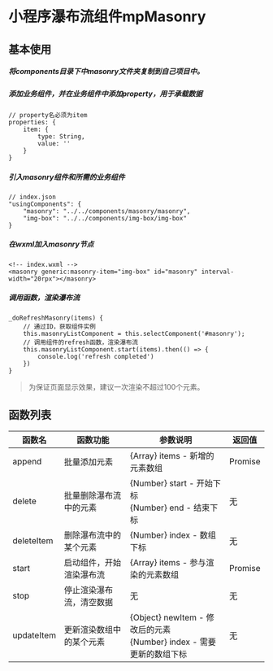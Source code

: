 # 小程序瀑布流组件mpMasonry

## 基本使用

##### 将components目录下中masonry文件夹复制到自己项目中。

##### 添加业务组件，并在业务组件中添加property，用于承载数据

    // property名必须为item
    properties: {
        item: { 
            type: String,
            value: ''
        }
    }

##### 引入masonry组件和所需的业务组件
    
    // index.json
    "usingComponents": {
        "masonry": "../../components/masonry/masonry",
        "img-box": "../../components/img-box/img-box"
    }

##### 在wxml加入masonry节点

    <!-- index.wxml -->
    <masonry generic:masonry-item="img-box" id="masonry" interval-width="20rpx"></masonry>

##### 调用函数，渲染瀑布流

    _doRefreshMasonry(items) {
        // 通过ID，获取组件实例
        this.masonryListComponent = this.selectComponent('#masonry');
        // 调用组件的refresh函数，渲染瀑布流
        this.masonryListComponent.start(items).then(() => {
            console.log('refresh completed')
        })
    }

> 为保证页面显示效果，建议一次渲染不超过100个元素。

## 函数列表

<table>
    <thead>
        <tr>
            <th>函数名</th>
            <th>函数功能</th>
            <th>参数说明</th>
            <th>返回值</th>
        </tr>
    </thead>
    <tbody>
        <tr>
            <td>append</td>
            <td>批量添加元素</td>
            <td>{Array} items - 新增的元素数组</td>
            <td>Promise</td>
        </tr>
        <tr>
            <td>delete</td>
            <td>批量删除瀑布流中的元素</td>
            <td>{Number} start - 开始下标<br>{Number} end  - 结束下标</td>
            <td>无</td>
        </tr>
        <tr>
            <td>deleteItem</td>
            <td>删除瀑布流中的某个元素</td>
            <td>{Number} index - 数组下标</td>
            <td>无</td>
        </tr>
        <tr>
            <td>start</td>
            <td>启动组件，开始渲染瀑布流</td>
            <td>{Array} items - 参与渲染的元素数组</td>
            <td>Promise</td>
        </tr>
        <tr>
            <td>stop</td>
            <td>停止渲染瀑布流，清空数据</td>
            <td>无</td>
            <td>无</td>
        </tr>
        <tr>
            <td>updateItem</td>
            <td>更新渲染数组中的某个元素</td>
            <td> {Object} newItem  - 修改后的元素<br>{Number} index - 需要更新的数组下标</td>
            <td>无</td>
        </tr>
    </tbody>
</table>
